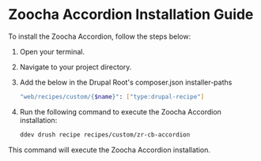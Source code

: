 # Zoocha Accordion Installation Guide

To install the Zoocha Accordion, follow the steps below:

1. Open your terminal.
2. Navigate to your project directory.
3. Add the below in the Drupal Root's composer.json installer-paths
    ```sh
    "web/recipes/custom/{$name}": ["type:drupal-recipe"]
    ```
4. Run the following command to execute the Zoocha Accordion installation:

    ```sh
    ddev drush recipe recipes/custom/zr-cb-accordion
    ```

This command will execute the Zoocha Accordion installation.
